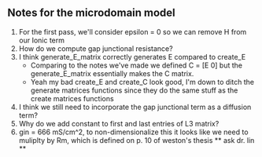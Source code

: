 Notes for the microdomain model
---

1. For the first pass, we'll consider epsilon = 0 so we can remove H from our Ionic term
2. How do we compute gap junctional resistance?
3. I think generate_E_matrix correctly generates E compared to create_E
    - Comparing to the notes we've made we defined C = [E 0] but the generate_E_matrix essentially makes the C matrix.
    - Yeah my bad create_E and create_C look good, I'm down to ditch the generate matrices functions since they
   do the same stuff as the create matrices functions
4. I think we still need to incorporate the gap junctional term as a diffusion term?
5. Why do we add constant to first and last entries of L3 matrix?
6. gin = 666 mS/cm^2, to non-dimensionalize this it looks like we need to muliplty
by Rm, which is defined on p. 10 of weston's thesis ** ask dr. lin **


